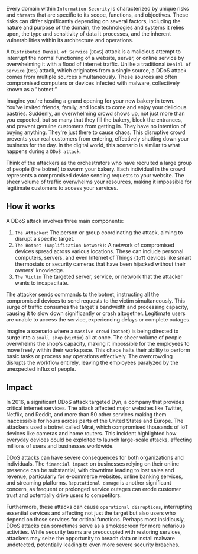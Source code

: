 Every domain within `Information Security` is characterized by unique risks and `threats` that are specific to its scope, functions, and objectives. These risks can differ significantly depending on several factors, including the nature and purpose of the domain, the technologies and systems it relies upon, the type and sensitivity of data it processes, and the inherent vulnerabilities within its architecture and operations.

A `Distributed Denial of Service` (`DDoS`) attack is a malicious attempt to interrupt the normal functioning of a website, server, or online service by overwhelming it with a flood of internet traffic. Unlike a traditional `Denial of Service` (`DoS`) attack, which originates from a single source, a DDoS attack comes from multiple sources simultaneously. These sources are often compromised computers or devices infected with malware, collectively known as a "botnet.”

Imagine you're hosting a grand opening for your new bakery in town. You've invited friends, family, and locals to come and enjoy your delicious pastries. Suddenly, an overwhelming crowd shows up, not just more than you expected, but so many that they fill the bakery, block the entrances, and prevent genuine customers from getting in. They have no intention of buying anything. They're just there to cause chaos. This disruptive crowd prevents your real customers from entering, effectively shutting down your business for the day. In the digital world, this scenario is similar to what happens during a `DDoS attack`.

Think of the attackers as the orchestrators who have recruited a large group of people (the botnet) to swarm your bakery. Each individual in the crowd represents a compromised device sending requests to your website. The sheer volume of traffic overwhelms your resources, making it impossible for legitimate customers to access your services.

## How it works

A DDoS attack involves three main components:

1. `The Attacker`: The person or group coordinating the attack, aiming to disrupt a specific target.
2. `The Botnet (Amplification Network)`: A network of compromised devices spread across various locations. These can include personal computers, servers, and even Internet of Things (`IoT`) devices like smart thermostats or security cameras that have been hijacked without their owners' knowledge.
3. `The Victim` The targeted server, service, or network that the attacker wants to incapacitate.

The attacker sends commands to the botnet, instructing all the compromised devices to send requests to the victim simultaneously. This surge of traffic consumes the target's bandwidth and processing capacity, causing it to slow down significantly or crash altogether. Legitimate users are unable to access the service, experiencing delays or complete outages.

Imagine a scenario where a `massive crowd` (`botnet`) is being directed to surge into a `small shop` (`victim`) all at once. The sheer volume of people overwhelms the shop's capacity, making it impossible for the employees to move freely within their workspace. This chaos halts their ability to perform basic tasks or process any operations effectively. The overcrowding disrupts the workflow entirely, leaving the employees paralyzed by the unexpected influx of people.

## Impact

In 2016, a significant DDoS attack targeted Dyn, a company that provides critical internet services. The attack affected major websites like Twitter, Netflix, and Reddit, and more than 50 other services making them inaccessible for hours across parts of the United States and Europe. The attackers used a botnet called Mirai, which compromised thousands of IoT devices like cameras and home routers. This incident highlighted how everyday devices could be exploited to launch large-scale attacks, affecting millions of users and businesses worldwide.

DDoS attacks can have severe consequences for both organizations and individuals. The `financial impact` on businesses relying on their online presence can be substantial, with downtime leading to lost sales and revenue, particularly for e-commerce websites, online banking services, and streaming platforms. `Reputational damage` is another significant concern, as frequent or prolonged service outages can erode customer trust and potentially drive users to competitors.

Furthermore, these attacks can cause `operational disruptions`, interrupting essential services and affecting not just the target but also users who depend on those services for critical functions. Perhaps most insidiously, DDoS attacks can sometimes serve as a smokescreen for more nefarious activities. While security teams are preoccupied with restoring services, attackers may seize the opportunity to breach data or install malware undetected, potentially leading to even more severe security breaches.